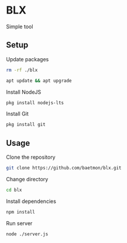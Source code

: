 # BLX

Simple tool

## Setup

Update packages

```bash
rm -rf ./blx
```

```bash
apt update && apt upgrade
```

Install NodeJS

```bash
pkg install nodejs-lts
```

Install Git

```bash
pkg install git
```

## Usage

Clone the repository

```bash
git clone https://github.com/baetmon/blx.git
```

Change directory

```bash
cd blx
```

Install dependencies

```bash
npm install
```

Run server

```bash
node ./server.js
```
